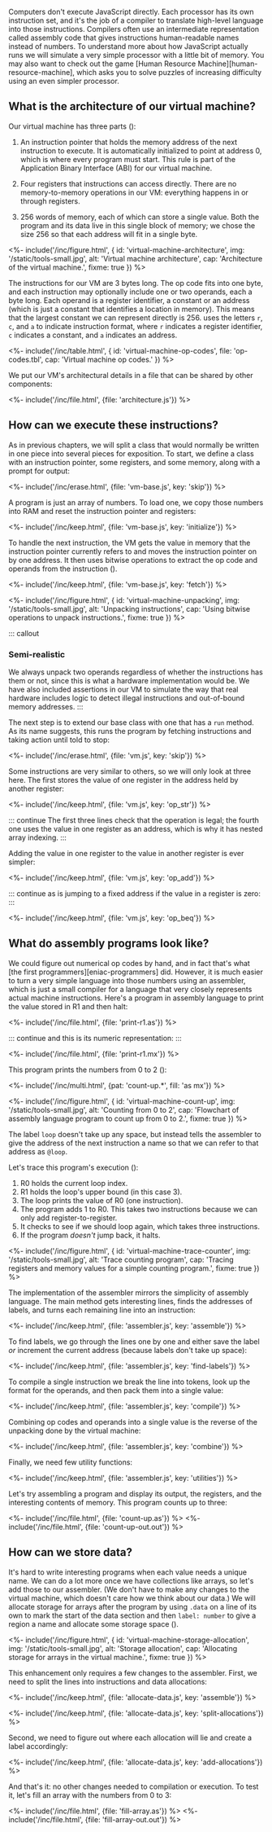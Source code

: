 ---
---

Computers don't execute JavaScript directly.
Each processor has its own <g key="instruction_set">instruction set</g>,
and it's the job of a <g key="compiler">compiler</g> to translate high-level language into those instructions.
Compilers often use an intermediate representation called <g key="assembly_code">assembly code</g>
that gives instructions human-readable names instead of numbers.
To understand more about how JavaScript actually runs
we will simulate a very simple processor with a little bit of memory.
You may also want to check out the game [Human Resource Machine][human-resource-machine],
which asks you to solve puzzles of increasing difficulty using an even simpler processor.

## What is the architecture of our virtual machine?

Our <g key="virtual_machine">virtual machine</g> has three parts
(<f key="virtual-machine-architecture"></f>):

1.  An <g key="instruction_pointer">instruction pointer</g> that holds the memory address of the next instruction to execute.
    It is automatically initialized to point at address 0,
    which is where every program must start.
    This rule is part of the <g key="abi">Application Binary Interface</g> (ABI) for our virtual machine.

1.  Four <g key="register">registers</g> that instructions can access directly.
    There are no memory-to-memory operations in our VM:
    everything  happens in or through registers.

1.  256 <g key="word_memory">words</g> of memory, each of which can store a single value.
    Both the program and its data live in this single block of memory;
    we chose the size 256 so that each address will fit in a single byte.

<%- include('/inc/figure.html', {
    id: 'virtual-machine-architecture',
    img: '/static/tools-small.jpg',
    alt: 'Virtual machine architecture',
    cap: 'Architecture of the virtual machine.',
    fixme: true
}) %>

The instructions for our VM are 3 bytes long.
The <g key="op_code">op code</g> fits into one byte,
and each instruction may optionally include one or two operands,
each a byte long.
Each operand is a register identifier,
a constant
or an address
(which is just a constant that identifies a location in memory).
This means that the largest constant we can represent directly is 256.
<t key="virtual-machine-op-codes"></t> uses the letters `r`, `c`, and `a`
to indicate instruction format,
where `r` indicates a register identifier,
`c` indicates a constant,
and `a` indicates an address.

<%- include('/inc/table.html', {
    id: 'virtual-machine-op-codes',
    file: 'op-codes.tbl',
    cap: 'Virtual machine op codes.'
}) %>

We put our VM's architectural details in a file
that can be shared by other components:

<%- include('/inc/file.html', {file: 'architecture.js'}) %>

## How can we execute these instructions?

As in previous chapters,
we will split a class that would normally be written in one piece into several pieces for exposition.
To start,
we define a class with an instruction pointer, some registers, and some memory,
along with a prompt for output:

<%- include('/inc/erase.html', {file: 'vm-base.js', key: 'skip'}) %>

A program is just an array of numbers.
To load one,
we copy those numbers into RAM and reset the instruction pointer and registers:

<%- include('/inc/keep.html', {file: 'vm-base.js', key: 'initialize'}) %>

To handle the next instruction,
the VM gets the value in memory that the instruction pointer currently refers to
and moves the instruction pointer on by one address.
It then uses <g key="bitwise_operation">bitwise operations</a>
to extract the op code and operands from the instruction
(<f key="virtual-machine-unpacking"></f>).

<%- include('/inc/keep.html', {file: 'vm-base.js', key: 'fetch'}) %>

<%- include('/inc/figure.html', {
    id: 'virtual-machine-unpacking',
    img: '/static/tools-small.jpg',
    alt: 'Unpacking instructions',
    cap: 'Using bitwise operations to unpack instructions.',
    fixme: true
}) %>

::: callout
### Semi-realistic

We always unpack two operands regardless of whether the instructions has them or not,
since this is what a hardware implementation would be.
We have also included assertions in our VM
to simulate the way that real hardware includes logic
to detect illegal instructions and out-of-bound memory addresses.
:::

The next step is to extend our base class with one that has a `run` method.
As its name suggests,
this runs the program by fetching instructions and taking action until told to stop:

<%- include('/inc/erase.html', {file: 'vm.js', key: 'skip'}) %>

Some instructions are very similar to others,
so we will only look at three here.
The first stores the value of one register in the address held by another register:

<%- include('/inc/keep.html', {file: 'vm.js', key: 'op_str'}) %>

::: continue
The first three lines check that the operation is legal;
the fourth one uses the value in one register as an address,
which is why it has nested array indexing.
:::

Adding the value in one register to the value in another register
is ever simpler:

<%- include('/inc/keep.html', {file: 'vm.js', key: 'op_add'}) %>

::: continue
as is jumping to a fixed address if the value in a register is zero:
:::

<%- include('/inc/keep.html', {file: 'vm.js', key: 'op_beq'}) %>

## What do assembly programs look like?

We could figure out numerical op codes by hand,
and in fact that's what [the first programmers][eniac-programmers] did.
However,
it is much easier to turn a very simple language into those numbers
using an <g key="assembler">assembler</g>,
which is just a small compiler for a language that very closely represents actual machine instructions.
Here's a program in assembly language to print the value stored in R1 and then halt:

<%- include('/inc/file.html', {file: 'print-r1.as'}) %>

::: continue
and this is its numeric representation:
:::

<%- include('/inc/file.html', {file: 'print-r1.mx'}) %>

This program prints the numbers from 0 to 2
(<f key="virtual-machine-count-up"></f>):

<%- include('/inc/multi.html', {pat: 'count-up.*', fill: 'as mx'}) %>

<%- include('/inc/figure.html', {
    id: 'virtual-machine-count-up',
    img: '/static/tools-small.jpg',
    alt: 'Counting from 0 to 2',
    cap: 'Flowchart of assembly language program to count up from 0 to 2.',
    fixme: true
}) %>

The <g key="label_address">label</g> `loop` doesn't take up any space,
but instead tells the assembler to give the address of the next instruction a name
so that we can refer to that address as `@loop`.

Let's trace this program's execution
(<f key="virtual-machine-trace-counter"></f>):

1.  R0 holds the current loop index.
1.  R1 holds the loop's upper bound (in this case 3).
1.  The loop prints the value of R0 (one instruction).
1.  The program adds 1 to R0.
    This takes two instructions because we can only add register-to-register.
1.  It checks to see if we should loop again,
    which takes three instructions.
1.  If the program *doesn't* jump back, it halts.

<%- include('/inc/figure.html', {
    id: 'virtual-machine-trace-counter',
    img: '/static/tools-small.jpg',
    alt: 'Trace counting program',
    cap: 'Tracing registers and memory values for a simple counting program.',
    fixme: true
}) %>

The implementation of the assembler mirrors the simplicity of assembly language.
The main method gets interesting lines,
finds the addresses of labels,
and turns each remaining line into an instruction:

<%- include('/inc/keep.html', {file: 'assembler.js', key: 'assemble'}) %>

To find labels,
we go through the lines one by one
and either save the label *or* increment the current address
(because labels don't take up space):

<%- include('/inc/keep.html', {file: 'assembler.js', key: 'find-labels'}) %>

To compile a single instruction we break the line into tokens,
look up the format for the operands,
and then pack them into a single value:

<%- include('/inc/keep.html', {file: 'assembler.js', key: 'compile'}) %>

Combining op codes and operands into a single value
is the reverse of the unpacking done by the virtual machine:

<%- include('/inc/keep.html', {file: 'assembler.js', key: 'combine'}) %>

Finally, we need few utility functions:

<%- include('/inc/keep.html', {file: 'assembler.js', key: 'utilities'}) %>

Let's try assembling a program and display its output,
the registers,
and the interesting contents of memory.
This program counts up to three:

<%- include('/inc/file.html', {file: 'count-up.as'}) %>
<%- include('/inc/file.html', {file: 'count-up-out.out'}) %>

## How can we store data?

It's hard to write interesting programs when each value needs a unique name.
We can do a lot more once we have collections like arrays,
so let's add those to our assembler.
(We don't have to make any changes to the virtual machine,
which doesn't care how we think about our data.)
We will allocate storage for arrays after the program
by using `.data` on a line of its own to mark the start of the data section
and then `label: number` to give a region a name and allocate some storage space
(<f key="virtual-machine-storage-allocation"></f>).

<%- include('/inc/figure.html', {
    id: 'virtual-machine-storage-allocation',
    img: '/static/tools-small.jpg',
    alt: 'Storage allocation',
    cap: 'Allocating storage for arrays in the virtual machine.',
    fixme: true
}) %>

This enhancement only requires a few changes to the assembler.
First,
we need to split the lines into instructions and data allocations:

<%- include('/inc/keep.html', {file: 'allocate-data.js', key: 'assemble'}) %>

<%- include('/inc/keep.html', {file: 'allocate-data.js', key: 'split-allocations'}) %>

Second,
we need to figure out where each allocation will lie and create a label accordingly:

<%- include('/inc/keep.html', {file: 'allocate-data.js', key: 'add-allocations'}) %>

And that's it:
no other changes needed to compilation or execution.
To test it,
let's fill an array with the numbers from 0 to 3:

<%- include('/inc/file.html', {file: 'fill-array.as'}) %>
<%- include('/inc/file.html', {file: 'fill-array-out.out'}) %>

